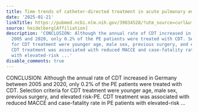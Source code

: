 ```yaml
---
title: Time trends of catheter-directed treatment in acute pulmonary embolism in Germany
date: '2025-01-21'
linkTitle: https://pubmed.ncbi.nlm.nih.gov/39834528/?utm_source=curl&utm_medium=rss&utm_campaign=pubmed-2&utm_content=1FakS-2QOkCT8HsMOQP1bCRQ4YzyumYOmxmF0moLsQ3dFB1E9V&fc=20220326224207&ff=20250121170941&v=2.18.0.post9+e462414
source: heidelberg[Affiliation]
description: 'CONCLUSION: Although the annual rate of CDT increased in Germany between
  2005 and 2020, only 0.2% of the PE patients were treated with CDT. Selection criteria
  for CDT treatment were younger age, male sex, previous surgery, and elevated risk-PE.
  CDT treatment was associated with reduced MACCE and case-fatality rate in PE patients
  with elevated-risk ...'
disable_comments: true
---
```

CONCLUSION: Although the annual rate of CDT increased in Germany between 2005 and 2020, only 0.2% of the PE patients were treated with CDT. Selection criteria for CDT treatment were younger age, male sex, previous surgery, and elevated risk-PE. CDT treatment was associated with reduced MACCE and case-fatality rate in PE patients with elevated-risk ...